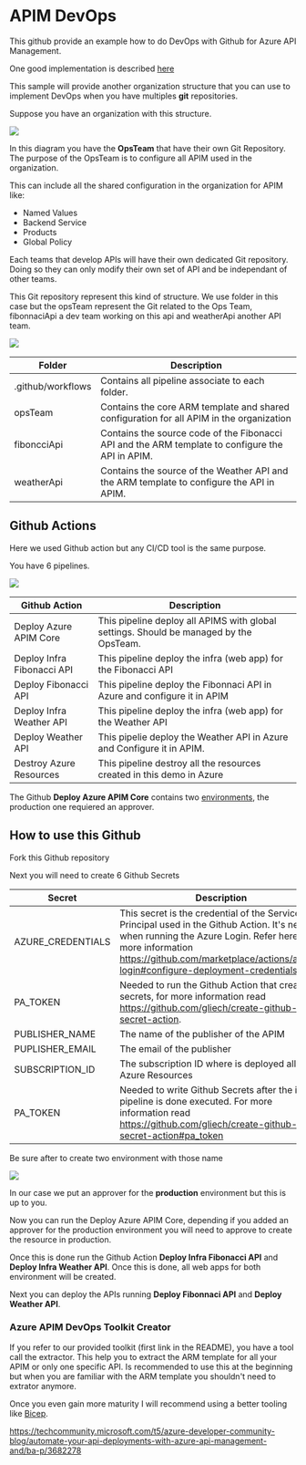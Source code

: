 # APIM DevOps

This github provide an example how to do DevOps with Github for Azure API Management.  

One good implementation is described [here](https://github.com/Azure/azure-api-management-devops-resource-kit)

This sample will provide another organization structure that you can use to implement DevOps when you have multiples **git** repositories.

Suppose you have an organization with this structure.

<img src='https://raw.githubusercontent.com/hugogirard/apimDevOps/main/images/gitStructure.png?raw=true' />

In this diagram you have the **OpsTeam** that have their own Git Repository.  The purpose of the OpsTeam is to configure all APIM used in the organization.

This can include all the shared configuration in the organization for APIM like:

<ul>
  <li>Named Values</li>
  <li>Backend Service</li>
  <li>Products</li>
  <li>Global Policy</li>
</ul>

Each teams that develop APIs will have their own dedicated Git repository.  Doing so they can only modify their own set of API and be independant of other teams.

This Git repository represent this kind of structure.  We use folder in this case but the opsTeam represent the Git related to the Ops Team, fibonnaciApi a dev team working on this api and weatherApi another API team.

<img src='https://raw.githubusercontent.com/hugogirard/apimDevOps/main/images/folder.png?raw=true' />

Folder|Description
--- | --- |
.github/workflows | Contains all pipeline associate to each folder.
opsTeam | Contains the core ARM template and shared configuration for all APIM in the organization
fiboncciApi | Contains the source code of the Fibonacci API and the ARM template to configure the API in APIM.
weatherApi | Contains the source of the Weather API and the ARM template to configure the API in APIM.

## Github Actions

Here we used Github action but any CI/CD tool is the same purpose.

You have 6 pipelines.

<img src='https://raw.githubusercontent.com/hugogirard/apimDevOps/main/images/actions.png?raw=true' />

Github Action | Description
--- | --- |
Deploy Azure APIM Core | This pipeline deploy all APIMS with global settings.  Should be managed by the OpsTeam.
Deploy Infra Fibonacci API | This pipeline deploy the infra (web app) for the Fibonacci API
Deploy Fibonacci API | This pipeline deploy the Fibonnaci API in Azure and configure it in APIM
Deploy Infra Weather API | This pipeline deploy the infra (web app) for the Weather API
Deploy Weather API | This pipelie deploy the Weather API in Azure and Configure it in APIM.
Destroy Azure Resources | This pipeline destroy all the resources created in this demo in Azure

The Github **Deploy Azure APIM Core** contains two [environments](https://docs.github.com/en/actions/reference/environments), the production one requiered an approver.

## How to use this Github

Fork this Github repository

Next you will need to create 6 Github Secrets

Secret | Description
--- | --- |
AZURE_CREDENTIALS | This secret is the credential of the Service Principal used in the Github Action.  It's needed when running the Azure Login.  Refer here for more information https://github.com/marketplace/actions/azure-login#configure-deployment-credentials
PA_TOKEN | Needed to run the Github Action that create secrets, for more information read https://github.com/gliech/create-github-secret-action.
PUBLISHER_NAME | The name of the publisher of the APIM
PUPLISHER_EMAIL | The email of the publisher
SUBSCRIPTION_ID | The subscription ID where is deployed all the Azure Resources
PA_TOKEN | Needed to write Github Secrets after the infra pipeline is done executed.  For more information read https://github.com/gliech/create-github-secret-action#pa_token


Be sure after to create two environment with those name

<img src='https://raw.githubusercontent.com/hugogirard/apimDevOps/main/images/env.png?raw=true' />

In our case we put an approver for the **production** environment but this is up to you.

Now you can run the Deploy Azure APIM Core, depending if you added an approver for the production environment you will need to approve to create the resource in production.

Once this is done run the Github Action **Deploy Infra Fibonacci API** and **Deploy Infra Weather API**.  Once this is done, all web apps for both environment will be created.

Next you can deploy the APIs running **Deploy Fibonnaci API** and **Deploy Weather API**.

### Azure APIM DevOps Toolkit Creator

If you refer to our provided toolkit (first link in the README), you have a tool call the extractor.  This help you to extract the ARM template for all your APIM or only one specific API.  Is recommended to use this at the beginning but when you are familiar with the ARM template you shouldn't need to extrator anymore.  

Once you even gain more maturity I will recommend using a better tooling like [Bicep](https://github.com/Azure/bicep).

https://techcommunity.microsoft.com/t5/azure-developer-community-blog/automate-your-api-deployments-with-azure-api-management-and/ba-p/3682278